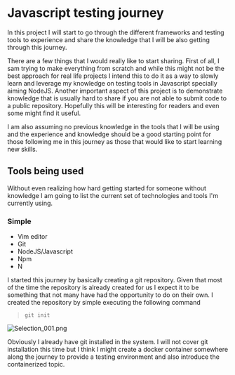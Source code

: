 # Javascript testing journey

In this project I will start to go through the different frameworks and testing tools to experience and share the knowledge that I will be also getting through this journey.

There are a few things that I would really like to start sharing. First of all, I sam trying to make everything from scratch and while this might not be the best approach for real life projects I intend this to do it as a way to slowly learn and leverage my knowledge on testing tools in Javascript specially aiming NodeJS. Another important aspect of this project is to demonstrate knowledge that is usually hard to share if you are not able to submit code to a public repository. Hopefully this will be interesting for readers and even some might find it useful.

I am also assuming no previous knowledge in the tools that I will be using and the experience and knowledge should be a good starting point for those following me in this journey as those that would like to start learning new skills.

## Tools being used
Without even realizing how hard getting started for someone without knowledge I am going to list the current set of technologies and tools I'm currently using.

### Simple
- Vim editor 
- Git
- NodeJS/Javascript
- Npm 
- N

I started this journey by basically creating a git repository. Given that most of the time the repository is already created for us I expect it to be something that not many have had the opportunity to do on their own. I created the repository by simple executing the following command
>`git init`

![Selection_001.png](https://ipfs.busy.org/ipfs/QmZVUscxmVXeXdhDgVnUM3w7cRK7SG7Dm22jGkg9yi48Sx)

Obviously I already have git installed in the system. I will not cover git installation this time but I think I might create a docker container somewhere along the journey to provide a testing environment and also introduce the containerized topic. 
